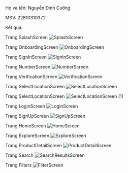Họ và tên: Nguyễn Đình Cường


MSV: 22810310372


Kết quả:


Trang SplashScreen
![SplashScreen](https://github.com/user-attachments/assets/a5393b53-722a-4872-915b-88314d4ae265)


Trang OnboardingScreen
![OnboardingScreen](https://github.com/user-attachments/assets/f3ac4650-cc64-4e4c-aec2-f61e4e064993)


Trang SignInScreen
![SignInScreen](https://github.com/user-attachments/assets/d5241ddc-c7c4-4897-b93a-9b5a7c4cc02f)


Trang NumberScreen
![NumberScreen](https://github.com/user-attachments/assets/54054a85-e135-4164-a9eb-28df513c8478)


Trang VerificationScreen
![VerificationScreen](https://github.com/user-attachments/assets/e8d458f8-cc12-4bfb-bacb-7e50da6bba3c)


Trang SelectLocationScreen
![SelectLocationScreen](https://github.com/user-attachments/assets/2e79408b-0e27-4216-90af-3678d19d919d)


Trang SelectLocationScreen
![SelectLocationScreen (1)](https://github.com/user-attachments/assets/6772108c-8b05-43a3-b5c1-f2164066b80e)


Trang LoginScreen
![LoginScreen](https://github.com/user-attachments/assets/e88c90e7-ee0a-4174-8f38-fecabab6e760)


Trang SignUpScreen
![SignUpScreen](https://github.com/user-attachments/assets/bf43a965-1aa5-464f-8e12-a215c8505265)


Trang HomeScreen
![HomeScreen](https://github.com/user-attachments/assets/9decd0a3-401b-446c-9119-64d29b9b60c6)


Trang ExploreScreen
![ExploreScreen](https://github.com/user-attachments/assets/f80992f3-93d2-433b-a6e2-86a926c1deb5)


Trang ProductDetailScreen
![ProductDetailScreen](https://github.com/user-attachments/assets/0bd1a6fb-47e5-481c-bf89-6bb4cfc526f4)


Trang Search
![SearchResultsScreen](https://github.com/user-attachments/assets/24f5c7c2-cc99-405f-9640-580965b77e2b)


Trang Filters
![FilterScreen](https://github.com/user-attachments/assets/ec6214e8-be23-4c35-8802-e2b159ab38e4)
